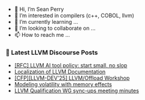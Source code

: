 - 👋 Hi, I’m Sean Perry
- 👀 I’m interested in compilers (c++, COBOL, llvm)
- 🌱 I’m currently learning ...
- 💞️ I’m looking to collaborate on ...
- 📫 How to reach me ...

<!---
s66perry/s66perry is a ✨ special ✨ repository because its `README.md` (this file) appears on your GitHub profile.
You can click the Preview link to take a look at your changes.
--->
### 📕 Latest LLVM Discourse Posts

<!-- DISCOURSE-LLVM:START -->
- [[RFC] LLVM AI tool policy: start small, no slop](https://discourse.llvm.org/t/rfc-llvm-ai-tool-policy-start-small-no-slop/88476?page=2#post_21)
- [Localization of LLVM Documentation](https://discourse.llvm.org/t/localization-of-llvm-documentation/88520#post_1)
- [[CFP][LLVM-DEV&#39;25] LLVM/Offload Workshop](https://discourse.llvm.org/t/cfp-llvm-dev25-llvm-offload-workshop/88352#post_2)
- [Modeling volatility with memory effects](https://discourse.llvm.org/t/modeling-volatility-with-memory-effects/67946#post_15)
- [LLVM Qualification WG sync-ups meeting minutes](https://discourse.llvm.org/t/llvm-qualification-wg-sync-ups-meeting-minutes/87148#post_13)
<!-- DISCOURSE-LLVM:END -->
